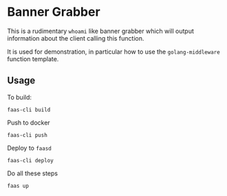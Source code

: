 # Banner Grabber

This is a rudimentary `whoami` like banner grabber which will output information about the 
client calling this function. 

It is used for demonstration, in particular how to use the `golang-middleware` function template.

## Usage

To build:

`faas-cli build`

Push to docker

`faas-cli push`

Deploy to `faasd`

`faas-cli deploy`

Do all these steps

`faas up`
